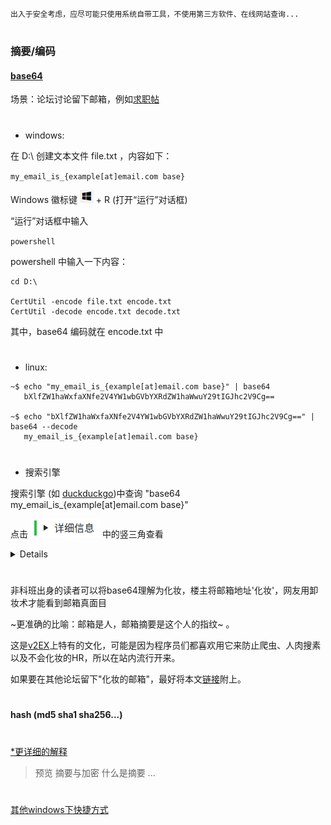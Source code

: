 `出入于安全考虑，应尽可能只使用系统自带工具，不使用第三方软件、在线网站查询...`

#

### **摘要/编码**



#### [**base64**](https://www.v2ex.com/t/482716)

场景：论坛讨论留下邮箱，例如[求职帖]()

#

- windows:

在 D:\ 创建文本文件 file.txt ，内容如下：

`my_email_is_{example[at]email.com base}`

Windows 徽标键 ![win-icon-WindowsLogo](https://github.com/expboat/sci-surf-manual/blob/master/images/win-icon-WindowsLogo.png) + R (打开“运行”对话框)

“运行”对话框中输入

 `powershell`
 
powershell 中输入一下内容：
```
cd D:\

CertUtil -encode file.txt encode.txt
CertUtil -decode encode.txt decode.txt 
```
其中，base64 编码就在 encode.txt 中

#

- linux:

```
~$ echo "my_email_is_{example[at]email.com base}" | base64
   bXlfZW1haWxfaXNfe2V4YW1wbGVbYXRdZW1haWwuY29tIGJhc2V9Cg==

~$ echo "bXlfZW1haWxfaXNfe2V4YW1wbGVbYXRdZW1haWwuY29tIGJhc2V9Cg==" | base64 --decode 
   my_email_is_{example[at]email.com base}
```

#

- 搜索引擎

搜索引擎 (如 [duckduckgo](https://www.duckduckgo.com))中查询 "base64 my_email_is_{example[at]email.com base}"  

点击 ![detail](https://github.com/expboat/sci-surf-manual/blob/master/images/part4_details_duckduckgo.png) 中的竖三角查看

<details>
  
![image](https://github.com/expboat/sci-surf-manual/blob/master/images/part4_tips_duckduckgo.png)

</details>

#

非科班出身的读者可以将base64理解为化妆，楼主将邮箱地址'化妆'，网友用卸妆术才能看到邮箱真面目 

~更准确的比喻：邮箱是人，邮箱摘要是这个人的指纹~ 。

这是[v2EX](https://www.v2ex.com)上特有的文化，可能是因为程序员们都喜欢用它来防止爬虫、人肉搜素以及不会化妆的HR，所以在站内流行开来。

如果要在其他论坛留下"化妆的邮箱"，最好将本文[链接](https://github.com/expboat/sci-surf-manual/blob/master/Part4/tips.md)附上。

#

#### hash (md5 sha1 sha256...)

#

[*更详细的解释](/Part4/tips-message-digest.md)
> 预览 摘要与加密 什么是摘要 ...
#


[其他windows下快捷方式](https://support.microsoft.com/zh-cn/help/12445/windows-keyboard-shortcuts)
